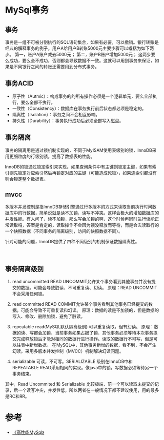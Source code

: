 # MySql事务
## 事务
事务是一组不可被分割执行的SQL语句集合，如果有必要，可以撤销。银行转账是经典的解释事务的例子。用户A给用户B转账5000元主要步骤可以概括为如下两步。 
    第一，账户A账户减去5000元； 
    第二，账户B账户增加5000元； 
这两步要么成功，要么全不成功，否则都会导致数据不一致。这就可以用到事务来保证，如果是不同银行之间的转账还需要用到分布式事务。
　　
## 事务ACID
- 原子性（Autmic）：构成事务的的所有操作必须是一个逻辑单元，要么全部执行，要么全部不执行。 
- 一致性（Consistency）：数据库在事务执行前后状态都必须是稳定的。
- 隔离性（Isolation）：事务之间不会相互影响。 
- 持久性（Durability）：事务执行成功后必须全部写入磁盘。

## 事务隔离
事务的隔离用是通过锁机制实现的，不同于MyISAM使用表级别的锁，InnoDB采用更细粒度的行级别锁，提高了数据表的性能。

InnoDB的锁通过锁定索引来实现，如果查询条件中有主键则锁定主键，如果有索引则先锁定对应索引然后再锁定对应的主键（可能造成死锁），如果连索引都没有则会锁定整个数据表。

## mvcc
多版本并发控制是指InnoDB存储引擎通过行多版本的方式来读取当前执行时间数据库中的行数据，简单说就是读不加锁，读写不冲突。这样会极大的增加数据库的并发性能。有人问了，读不加锁，那么写会加锁的啊，这个时候再同时进行读能正常读取吗，答案是肯定的，读取操作不会因为锁没释放而等待，而是会去读取行的一个快照数据（不同事务的隔离级别，访问的快照数据不同）。

针对可能的问题，InnoDB提供了四种不同级别的机制保证数据隔离性。

　　
## 事务隔离级别
1. read uncommitted
 READ UNCOMMIT允许某个事务看到其他事务并没有提交的数据。可能会导致脏读、不可重复读、幻读。 
原理：READ UNCOMMIT不会采用任何锁。
 
2. read committed
READ COMMIT允许某个事务看到其他事务已经提交的数据。可能会导致不可重复读和幻读。 
原理：数据的读是不加锁的，但是数据的写入、修改、删除加锁，避免了脏读。
 
3. repeatable read(MySQL默认隔离级别)
可以重复读取，但有幻读。
原理：数据的读、写都会加锁，当前事务如果占据了锁，其他事务必须等待本次事务提交完成释放锁后才能对相同的数据行进行操作。读取的数据行不可写，但是可以往表中新增数据。
在MySQL中，其他事务新增的数据，看不到，不会产生幻读。采用多版本并发控制（MVCC）机制解决幻读问题。
 
4. serializable
可读，不可写。SERIALIZABLE 级别在InnoDB中和REPEATABLE READ采用相同的实现。像java中的锁，写数据必须等待另一个事务结束。

其中，Read Uncommited 和 Serializable 比较极端，前一个可以读取未提交的记录，后一个读写冲突，并发性低，所以两者在一般情况下都不建议使用，用的最多是RC和RR。


# 参考
- [《高性能MySql》](https://s.click.taobao.com/6e2O6Lw)